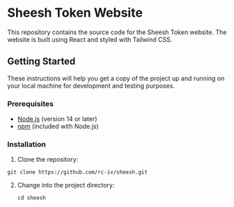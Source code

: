 # Sheesh Token Website

This repository contains the source code for the Sheesh Token website. The website is built using React and styled with Tailwind CSS.

## Getting Started

These instructions will help you get a copy of the project up and running on your local machine for development and testing purposes.

### Prerequisites

- [Node.js](https://nodejs.org/en/download/) (version 14 or later)
- [npm](https://www.npmjs.com/get-npm) (included with Node.js)

### Installation

1. Clone the repository:

```git clone https://github.com/rc-iv/sheesh.git```


2. Change into the project directory:

    ```cd sheesh```